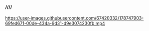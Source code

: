 #### ////

https://user-images.githubusercontent.com/67420332/178747903-69fed671-00de-434a-9d31-d9e3074230fb.mp4


